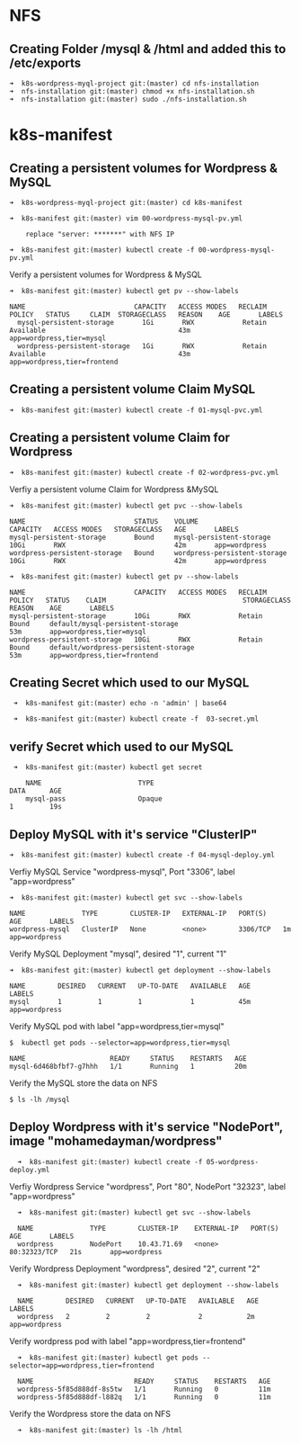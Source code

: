 # NFS

  ## Creating Folder /mysql & /html and added this to /etc/exports

    ➜  k8s-wordpress-myql-project git:(master) cd nfs-installation
    ➜  nfs-installation git:(master) chmod +x nfs-installation.sh
    ➜  nfs-installation git:(master) sudo ./nfs-installation.sh 


# k8s-manifest

  ## Creating a persistent volumes for Wordpress & MySQL

    ➜  k8s-wordpress-myql-project git:(master) cd k8s-manifest

    ➜  k8s-manifest git:(master) vim 00-wordpress-mysql-pv.yml 

        replace "server: *******" with NFS IP

    ➜  k8s-manifest git:(master) kubectl create -f 00-wordpress-mysql-pv.yml


  Verify a persistent volumes for Wordpress & MySQL

    ➜  k8s-manifest git:(master) kubectl get pv --show-labels

    NAME                           CAPACITY   ACCESS MODES   RECLAIM POLICY   STATUS     CLAIM  STORAGECLASS   REASON    AGE       LABELS
      mysql-persistent-storage       1Gi       RWX            Retain           Available                                 43m       app=wordpress,tier=mysql
      wordpress-persistent-storage   1Gi       RWX            Retain           Available                                 43m       app=wordpress,tier=frontend


  ## Creating a persistent volume Claim MySQL

    ➜  k8s-manifest git:(master) kubectl create -f 01-mysql-pvc.yml    

  ## Creating a persistent volume Claim for Wordpress

    ➜  k8s-manifest git:(master) kubectl create -f 02-wordpress-pvc.yml

   Verfiy a persistent volume Claim for Wordpress &MySQL

    ➜  k8s-manifest git:(master) kubectl get pvc --show-labels

    NAME                           STATUS    VOLUME                         CAPACITY   ACCESS MODES   STORAGECLASS   AGE       LABELS
    mysql-persistent-storage       Bound     mysql-persistent-storage       10Gi       RWX                           42m       app=wordpress
    wordpress-persistent-storage   Bound     wordpress-persistent-storage   10Gi       RWX                           42m       app=wordpress

    ➜  k8s-manifest git:(master) kubectl get pv --show-labels

    NAME                           CAPACITY   ACCESS MODES   RECLAIM POLICY   STATUS    CLAIM                                  STORAGECLASS   REASON    AGE       LABELS
    mysql-persistent-storage       10Gi       RWX            Retain           Bound     default/mysql-persistent-storage                                53m       app=wordpress,tier=mysql
    wordpress-persistent-storage   10Gi       RWX            Retain           Bound     default/wordpress-persistent-storage                            53m       app=wordpress,tier=frontend


  ## Creating Secret which used to our MySQL

     ➜  k8s-manifest git:(master) echo -n 'admin' | base64  

     ➜  k8s-manifest git:(master) kubectl create -f  03-secret.yml

  ## verify Secret which used to our MySQL

     ➜  k8s-manifest git:(master) kubectl get secret

        NAME                        TYPE                                  DATA      AGE
        mysql-pass                  Opaque                                1         19s


  ## Deploy MySQL with it's service "ClusterIP"

    ➜  k8s-manifest git:(master) kubectl create -f 04-mysql-deploy.yml

  Verfiy MySQL Service "wordpress-mysql", Port "3306", label "app=wordpress"

    ➜  k8s-manifest git:(master) kubectl get svc --show-labels

    NAME              TYPE        CLUSTER-IP   EXTERNAL-IP   PORT(S)    AGE       LABELS
    wordpress-mysql   ClusterIP   None         <none>        3306/TCP   1m        app=wordpress

  Verify MySQL Deployment "mysql", desired "1", current "1"

    ➜  k8s-manifest git:(master) kubectl get deployment --show-labels

    NAME        DESIRED   CURRENT   UP-TO-DATE   AVAILABLE   AGE       LABELS
    mysql       1         1         1            1           45m       app=wordpress

  Verify MySQL pod with label "app=wordpress,tier=mysql"

    $  kubectl get pods --selector=app=wordpress,tier=mysql

    NAME                     READY     STATUS    RESTARTS   AGE
    mysql-6d468bfbf7-g7hhh   1/1       Running   1          20m

  Verify the MySQL store the data on NFS

    $ ls -lh /mysql


  ## Deploy Wordpress with it's service "NodePort", image "mohamedayman/wordpress"

      ➜  k8s-manifest git:(master) kubectl create -f 05-wordpress-deploy.yml

  Verfiy Wordpress Service "wordpress", Port "80", NodePort "32323", label "app=wordpress"

      ➜  k8s-manifest git:(master) kubectl get svc --show-labels

      NAME              TYPE        CLUSTER-IP    EXTERNAL-IP   PORT(S)        AGE       LABELS
      wordpress         NodePort    10.43.71.69   <none>        80:32323/TCP   21s       app=wordpress

  Verify Wordpress Deployment "wordpress", desired "2", current "2"

      ➜  k8s-manifest git:(master) kubectl get deployment --show-labels

      NAME        DESIRED   CURRENT   UP-TO-DATE   AVAILABLE   AGE       LABELS
      wordpress   2         2         2            2           2m        app=wordpress

  Verify wordpress pod with label "app=wordpress,tier=frontend"

      ➜  k8s-manifest git:(master) kubectl get pods --selector=app=wordpress,tier=frontend

      NAME                         READY     STATUS    RESTARTS   AGE
      wordpress-5f85d888df-8s5tw   1/1       Running   0          11m
      wordpress-5f85d888df-l882q   1/1       Running   0          11m

  Verify the Wordpress store the data on NFS
  
      ➜  k8s-manifest git:(master) ls -lh /html

      
